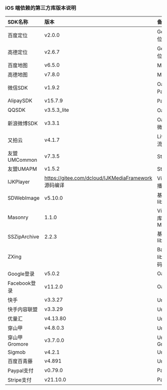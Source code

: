 ### iOS 端依赖的第三方库版本说明

|SDK名称|版本|备注（使用模块）|
|:--|:--|:--|
|百度定位|v2.0.0|Geolocation/百度定位模块 |
|高德定位|v2.6.7|Geolocation/高德定位 |
|百度地图|v6.5.0|Maps/百度地图 |
|高德地图|v7.8.0|Maps/高德地图 |
|微信SDK|v1.9.2|Oauth、Share、Payment/微信|
|AlipaySDK|v15.7.9|Payment/支付宝|
|QQSDK|v3.5.3_lite|Oauth、Share/QQ|
|新浪微博SDK|v3.3.1|Oauth、Share/新浪微博|
|又拍云|v4.1.7|LivePusher（直播推流）|
|友盟UMCommon|v7.3.5|Statistic(友盟统计)|
|友盟UMAPM|v1.5.2|Statistic(友盟统计)|
|IJKPlayer|https://gitee.com/dcloud/IJKMediaFramework 源码编译|VideoPlayer（视频播放）|
|SDWebImage|v5.10.0|基础库/对应的库 libSDWebImage.a |
|Masonry|1.1.0|VideoPlayer/对应的库 Masonry.framework|
|SSZipArchive|2.2.3|基础库/对应的库 libcoreSupport.a|
| ZXing ||Barcode/对应的库 libDCUniZXing.a 源码已修改|
|Google登录|v5.0.2|Oauth/Google|
|Facebook登录|v11.2.0|Oauth/Facebook|
|快手|v3.3.27|UniAD/快手|
|快手内容联盟|v3.3.29|UniAD/快手内容联盟|
|优量汇|v4.13.80|UniAD/优量汇|
|穿山甲|v4.8.0.3|UniAD/穿山甲|
|穿山甲Gromore|v3.7.0.0|UniAD/穿山甲Gromore|
|Sigmob|v4.2.1|UniAD/Sigmob|
|百度百青藤|v4.891|UniAD/百度|
|Paypal支付|v0.79.0|Payment/Paypal|
|Stripe支付|v21.10.0|Payment/Stripe|
